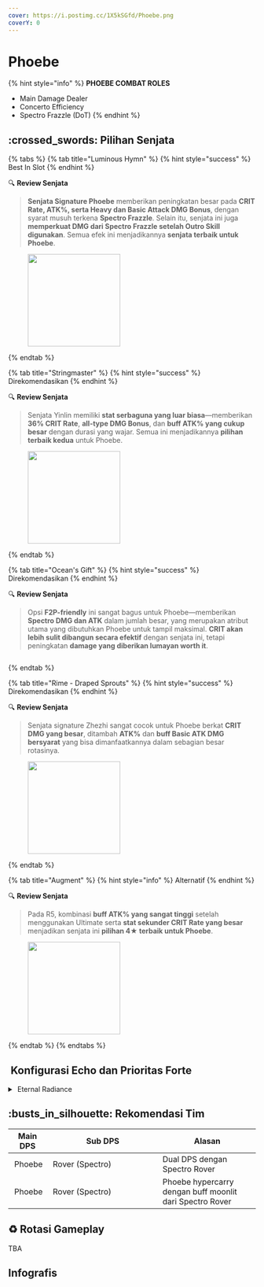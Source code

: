 ```yaml
---
cover: https://i.postimg.cc/1X5kSGfd/Phoebe.png
coverY: 0
---
```


# Phoebe

{% hint style="info" %}
**PHOEBE COMBAT ROLES**

* Main Damage Dealer
* Concerto Efficiency
* Spectro Frazzle (DoT)
{% endhint %}

## :crossed\_swords: Pilihan Senjata

{% tabs %}
{% tab title="Luminous Hymn" %}
{% hint style="success" %}
Best In Slot
{% endhint %}

:mag: **Review Senjata**

> **Senjata Signature Phoebe** memberikan peningkatan besar pada **CRIT Rate, ATK%, serta Heavy dan Basic Attack DMG Bonus**, dengan syarat musuh terkena **Spectro Frazzle**. Selain itu, senjata ini juga **memperkuat DMG dari Spectro Frazzle setelah Outro Skill digunakan**. Semua efek ini menjadikannya **senjata terbaik untuk Phoebe**.

<figure><img src="https://wuthering.wiki/img/weapon_21050046.png" alt="" width="188"><figcaption></figcaption></figure>
{% endtab %}

{% tab title="Stringmaster" %}
{% hint style="success" %}
Direkomendasikan
{% endhint %}

:mag: **Review Senjata**

> Senjata Yinlin memiliki **stat serbaguna yang luar biasa**—memberikan **36% CRIT Rate**, **all-type DMG Bonus**, dan **buff ATK% yang cukup besar** dengan durasi yang wajar. Semua ini menjadikannya **pilihan terbaik kedua** untuk Phoebe.

<figure><img src="https://wuthering.wiki/img/weapon_21050016.png" alt="" width="188"><figcaption></figcaption></figure>
{% endtab %}

{% tab title="Ocean's Gift" %}
{% hint style="success" %}
Direkomendasikan
{% endhint %}

:mag: **Review Senjata**

> Opsi **F2P-friendly** ini sangat bagus untuk Phoebe—memberikan **Spectro DMG dan ATK** dalam jumlah besar, yang merupakan atribut utama yang dibutuhkan Phoebe untuk tampil maksimal. **CRIT akan lebih sulit dibangun secara efektif** dengan senjata ini, tetapi peningkatan **damage yang diberikan lumayan worth it**.

<figure><img src="https://wuthering.wiki/img/weapon_21050027.png" alt=""><figcaption></figcaption></figure>
{% endtab %}

{% tab title="Rime - Draped Sprouts" %}
{% hint style="success" %}
Direkomendasikan
{% endhint %}

:mag: **Review Senjata**

> Senjata signature Zhezhi sangat cocok untuk Phoebe berkat **CRIT DMG yang besar**, ditambah **ATK%** dan **buff Basic ATK DMG bersyarat** yang bisa dimanfaatkannya dalam sebagian besar rotasinya.

<figure><img src="https://wuthering.wiki/img/weapon_21050026.png" alt="" width="188"><figcaption></figcaption></figure>
{% endtab %}

{% tab title="Augment" %}
{% hint style="info" %}
Alternatif
{% endhint %}

:mag: **Review Senjata**

> Pada R5, kombinasi **buff ATK% yang sangat tinggi** setelah menggunakan Ultimate serta **stat sekunder CRIT Rate yang besar** menjadikan senjata ini **pilihan 4★ terbaik untuk Phoebe**.

<figure><img src="https://wuthering.wiki/img/weapon_21050074.png" alt="" width="188"><figcaption></figcaption></figure>
{% endtab %}
{% endtabs %}

## <img src="https://wuthering.wiki/img/item_10.png" alt="" data-size="line"> Konfigurasi Echo dan Prioritas Forte

<details>

<summary><img src="https://wuthering.wiki/img/fettericon_11.png" alt="" data-size="line"> Eternal Radiance</summary>

Nightmare: Mourning Aix - (CR% / CDM%)

<img src="https://wuthering.wiki/img/monster_330000200.png" alt="" data-size="original">

**Echo Set**

* 3 - <mark style="color:yellow;">**Spectro DMG**</mark> bonus%
* 3 - <mark style="color:yellow;">**Spectro DMG**</mark> bonus%
* 1 - ATK%
* 1 - ATK%

**Prioritas Echo Substat**

* CR% / CDM%
* ER% (110% - 130% ER)
* ATK%
* Heavy ATK%
* Basic ATK%
* Flat ATK

**Prioritas Forte**

Forte > Libe > Reso skill > Intro > BA

</details>

## :busts\_in\_silhouette: Rekomendasi Tim

<table><thead><tr><th>Main DPS</th><th width="211.8193359375">Sub DPS</th><th>Alasan</th></tr></thead><tbody><tr><td><img src="https://i.postimg.cc/mrTfVWTR/Phoebe-Icon.png" alt="" data-size="line"><img src="https://wuthering.wiki/img/fettericon_11.png" alt="" data-size="line"> Phoebe</td><td><img src="https://i.postimg.cc/6qppPGwW/Rover-Male-Icon.png" alt="" data-size="line"><img src="https://wuthering.wiki/img/fettericon_11.png" alt="" data-size="line"> Rover (Spectro)</td><td>Dual DPS dengan Spectro Rover</td></tr><tr><td><img src="https://i.postimg.cc/mrTfVWTR/Phoebe-Icon.png" alt="" data-size="line"><img src="https://wuthering.wiki/img/fettericon_11.png" alt="" data-size="line"> Phoebe</td><td><img src="https://i.postimg.cc/6qppPGwW/Rover-Male-Icon.png" alt="" data-size="line"><img src="https://wuthering.wiki/img/fettericon_8.png" alt="" data-size="line"> Rover (Spectro)</td><td>Phoebe hypercarry dengan buff moonlit dari Spectro Rover</td></tr></tbody></table>

## :recycle: Rotasi Gameplay

TBA

## Infografis

<figure><img src="https://i.postimg.cc/76KkkjB7/Phoebe.png" alt=""><figcaption></figcaption></figure>
